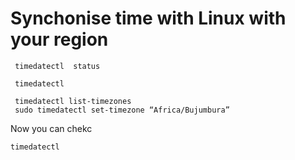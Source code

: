 # Synchonise time with Linux  with your region
```
 timedatectl  status
 
 timedatectl
 
 timedatectl list-timezones
 sudo timedatectl set-timezone “Africa/Bujumbura”
```
Now you can chekc 
```
timedatectl
```
